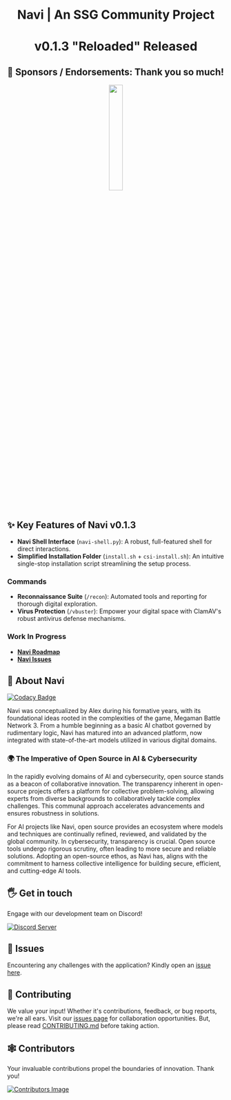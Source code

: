 <div align="center">
  <h1> Navi | An SSG Community Project</h1>
  <h1>v0.1.3 "Reloaded" Released</h1>
</div>

## 🤝 Sponsors / Endorsements: Thank you so much!

<div align="center">
<img src= https://github.com/SSGOrg/Navi/assets/89718570/5596418e-3fa3-4528-8a07-d00aeece1590 height=25% width=25%>
</div>

## ✨ **Key Features of Navi v0.1.3**

- **Navi Shell Interface** (`navi-shell.py`): A robust, full-featured shell for direct interactions.
- **Simplified Installation Folder** (`install.sh` + `csi-install.sh`): An intuitive single-stop installation script streamlining the setup process.

### **Commands**

- **Reconnaissance Suite** (`/recon`): Automated tools and reporting for thorough digital exploration.
- **Virus Protection** (`/vbuster`): Empower your digital space with ClamAV's robust antivirus defense mechanisms.

### **Work In Progress**  
- **[Navi Roadmap](https://github.com/orgs/SaintsSec/projects/7)**
- **[Navi Issues](https://github.com/SaintsSec/Navi/issues)**

## 🚀 About Navi 
[![Codacy Badge](https://app.codacy.com/project/badge/Grade/63a04af9b14f41179b567637c4ab77a6)](https://app.codacy.com/gh/SSGorg/Navi/dashboard?utm_source=gh&utm_medium=referral&utm_content=&utm_campaign=Badge_grade)

Navi was conceptualized by Alex during his formative years, with its foundational ideas rooted in the complexities of the game, Megaman Battle Network 3. From a humble beginning as a basic AI chatbot governed by rudimentary logic, Navi has matured into an advanced platform, now integrated with state-of-the-art models utilized in various digital domains.  

### 🌍 The Imperative of Open Source in AI & Cybersecurity

In the rapidly evolving domains of AI and cybersecurity, open source stands as a beacon of collaborative innovation. The transparency inherent in open-source projects offers a platform for collective problem-solving, allowing experts from diverse backgrounds to collaboratively tackle complex challenges. This communal approach accelerates advancements and ensures robustness in solutions.

For AI projects like Navi, open source provides an ecosystem where models and techniques are continually refined, reviewed, and validated by the global community. In cybersecurity, transparency is crucial. Open source tools undergo rigorous scrutiny, often leading to more secure and reliable solutions. Adopting an open-source ethos, as Navi has, aligns with the commitment to harness collective intelligence for building secure, efficient, and cutting-edge AI tools.

## 🖐️ Get in touch

Engage with our development team on Discord!

[![Discord Server](https://discordapp.com/api/guilds/879757204620726362/widget.png?style=banner3)](https://discord.gg/7dXPrRCRMy)

## 🔧 Issues

Encountering any challenges with the application? Kindly open an [issue here](https://github.com/SSGorg/Navi/issues).

## 🤝 Contributing

We value your input! Whether it's contributions, feedback, or bug reports, we're all ears. Visit our [issues page](https://github.com/SSGorg/Navi/issues) for collaboration opportunities. But, please read [CONTRIBUTING.md](./CONTRIBUTING.md) before taking action.

## 🕸 Contributors

Your invaluable contributions propel the boundaries of innovation. Thank you!

[![Contributors Image](https://contrib.rocks/image?repo=SSGorg/Navi)](https://github.com/SSGOrg/Navi/graphs/contributors)

